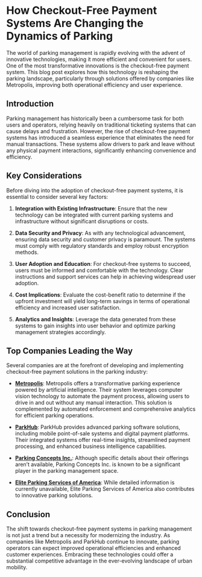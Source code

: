 # How Checkout-Free Payment Systems Are Changing the Dynamics of Parking

The world of parking management is rapidly evolving with the advent of innovative technologies, making it more efficient and convenient for users. One of the most transformative innovations is the checkout-free payment system. This blog post explores how this technology is reshaping the parking landscape, particularly through solutions offered by companies like Metropolis, improving both operational efficiency and user experience.

## Introduction

Parking management has historically been a cumbersome task for both users and operators, relying heavily on traditional ticketing systems that can cause delays and frustration. However, the rise of checkout-free payment systems has introduced a seamless experience that eliminates the need for manual transactions. These systems allow drivers to park and leave without any physical payment interactions, significantly enhancing convenience and efficiency.

## Key Considerations

Before diving into the adoption of checkout-free payment systems, it is essential to consider several key factors:

1. **Integration with Existing Infrastructure**: Ensure that the new technology can be integrated with current parking systems and infrastructure without significant disruptions or costs.

2. **Data Security and Privacy**: As with any technological advancement, ensuring data security and customer privacy is paramount. The systems must comply with regulatory standards and employ robust encryption methods.

3. **User Adoption and Education**: For checkout-free systems to succeed, users must be informed and comfortable with the technology. Clear instructions and support services can help in achieving widespread user adoption.

4. **Cost Implications**: Evaluate the cost-benefit ratio to determine if the upfront investment will yield long-term savings in terms of operational efficiency and increased user satisfaction.

5. **Analytics and Insights**: Leverage the data generated from these systems to gain insights into user behavior and optimize parking management strategies accordingly.

## Top Companies Leading the Way

Several companies are at the forefront of developing and implementing checkout-free payment solutions in the parking industry:

- **[Metropolis](/dir/metropolis)**: Metropolis offers a transformative parking experience powered by artificial intelligence. Their system leverages computer vision technology to automate the payment process, allowing users to drive in and out without any manual interaction. This solution is complemented by automated enforcement and comprehensive analytics for efficient parking operations.

- **[ParkHub](/dir/parkhub)**: ParkHub provides advanced parking software solutions, including mobile point-of-sale systems and digital payment platforms. Their integrated systems offer real-time insights, streamlined payment processing, and enhanced business intelligence capabilities.

- **[Parking Concepts Inc.](/dir/parking_concepts_inc)**: Although specific details about their offerings aren’t available, Parking Concepts Inc. is known to be a significant player in the parking management space.

- **[Elite Parking Services of America](/dir/elite_parking_services_of_america)**: While detailed information is currently unavailable, Elite Parking Services of America also contributes to innovative parking solutions.

## Conclusion

The shift towards checkout-free payment systems in parking management is not just a trend but a necessity for modernizing the industry. As companies like Metropolis and ParkHub continue to innovate, parking operators can expect improved operational efficiencies and enhanced customer experiences. Embracing these technologies could offer a substantial competitive advantage in the ever-evolving landscape of urban mobility.